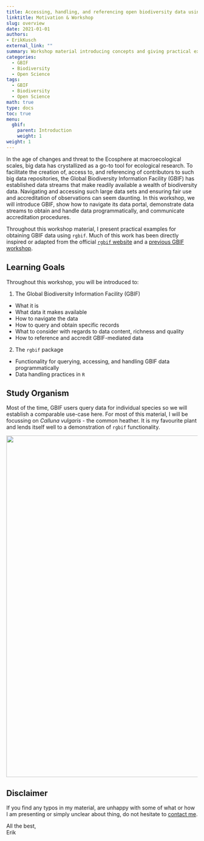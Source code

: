 ```yaml
---
title: Accessing, handling, and referencing open biodiversity data using the Global Biodiversity Information Facility (GBIF)
linktitle: Motivation & Workshop
slug: overview
date: 2021-01-01
authors:
- ErikKusch
external_link: ""
summary: Workshop material introducing concepts and giving practical examples for obtaining GBIF data using `rgbif`. Presented at the Living Norway Colloquium 2023 in Trondheim.
categories:
  - GBIF
  - Biodiversity
  - Open Science
tags:
  - GBIF
  - Biodiversity
  - Open Science
math: true
type: docs
toc: true 
menu:
  gbif:
    parent: Introduction
    weight: 1
weight: 1
---
```


In the age of changes and threat to the Ecosphere at macroecological scales, big data has crystallized as a go-to tool for ecological research. To facilitate the creation of, access to, and referencing of contributors to such big data repositories, the Global Biodiversity Information Facility (GBIF) has established data streams that make readily available a wealth of biodiversity data. Navigating and accessing such large data sets and ensuring fair use and accreditation of observations can seem daunting. In this workshop, we will introduce GBIF, show how to navigate its data portal, demonstrate data streams to obtain and handle data programmatically, and communicate accreditation procedures. 

Throughout this workshop material, I present practical examples for obtaining GBIF data using `rgbif`. Much of this work has been directly inspired or adapted from the official [`rgbif` website](https://docs.ropensci.org/rgbif/index.html) and a [previous GBIF workshop](https://gbif-europe.github.io/nordic_oikos_2018_r/).

## Learning Goals 

Throughout this workshop, you will be introduced to:  

1. The Global Biodiversity Information Facility (GBIF)
- What it is
- What data it makes available
- How to navigate the data
- How to query and obtain specific records
- What to consider with regards to data content, richness and quality
- How to reference and accredit GBIF-mediated data

2. The `rgbif` package
- Functionality for querying, accessing, and handling GBIF data programmatically
- Data handling practices in `R`

## Study Organism
Most of the time, GBIF users query data for individual species so we will establish a comparable use-case here. For most of this material, I will be focussing on *Calluna vulgaris* - the common heather. It is my favourite plant and lends itself well to a demonstration of `rgbif` functionality.

<img src="/courses/gbif/Calluna.png" width="900"/>

## Disclaimer
If you find any typos in my material, are unhappy with some of what or how I am presenting or simply unclear about thing, do not hesitate to [contact me](/about/#contact).

All the best,  
Erik
